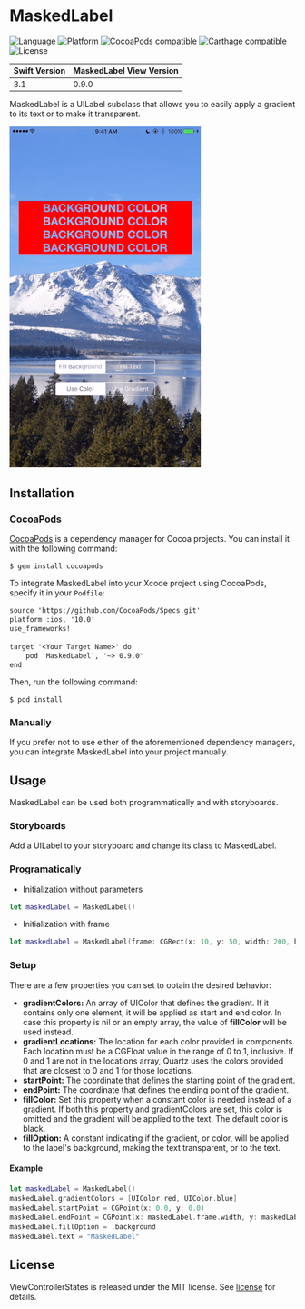 # MaskedLabel
![Language](https://img.shields.io/badge/swift3-compatible-4BC51D.svg?style=flat) ![Platform](https://img.shields.io/badge/platform-iOS-blue.svg?style=flat) [![CocoaPods compatible](https://img.shields.io/cocoapods/v/MaskedLabel.svg)](https://cocoapods.org/pods/MaskedLabel) [![Carthage compatible](https://img.shields.io/badge/Carthage-compatible-4BC51D.svg?style=flat)](https://github.com/Carthage/Carthage) ![License](https://img.shields.io/github/license/darincon/MaskedLabel.svg?style=flat)

| Swift Version | MaskedLabel View Version |
| ------------- | ------------------------ |
| 3.1           | 0.9.0                    |

MaskedLabel is a UILabel subclass that allows you to easily apply a gradient to its text or to make it transparent.

![alt tag](/demo.gif)

## Installation
### CocoaPods
[CocoaPods](https://cocoapods.org/) is a dependency manager for Cocoa projects. You can install it with the following command:

```
$ gem install cocoapods
```
To integrate MaskedLabel into your Xcode project using CocoaPods, specify it in your `Podfile`:

```
source 'https://github.com/CocoaPods/Specs.git'
platform :ios, '10.0'
use_frameworks!

target '<Your Target Name>' do
    pod 'MaskedLabel', '~> 0.9.0'
end
```
Then, run the following command:

```
$ pod install
```
### Manually
If you prefer not to use either of the aforementioned dependency managers, you can integrate MaskedLabel into your project manually.

## Usage
MaskedLabel can be used both programmatically and with storyboards.

### Storyboards
Add a UILabel to your storyboard and change its class to MaskedLabel.

### Programatically
* Initialization without parameters

```swift
let maskedLabel = MaskedLabel()
```
* Initialization with frame

```swift
let maskedLabel = MaskedLabel(frame: CGRect(x: 10, y: 50, width: 200, height: 100))
```
### Setup
There are a few properties you can set to obtain the desired behavior:

* **gradientColors:** An array of UIColor that defines the gradient. If it contains only one element, it will be applied as start and end color. In case this property is nil or an empty array, the value of **fillColor** will be used instead.
* **gradientLocations:** The location for each color provided in components. Each location must be a CGFloat value in the range of 0 to 1, inclusive. If 0 and 1 are not in the locations array, Quartz uses the colors provided that are closest to 0 and 1 for those locations.
* **startPoint:** The coordinate that defines the starting point of the gradient.
* **endPoint:** The coordinate that defines the ending point of the gradient.
* **fillColor:** Set this property when a constant color is needed instead of a gradient. If both this property and gradientColors are set, this color is omitted and the gradient will be applied to the text. The default color is black.
* **fillOption:** A constant indicating if the gradient, or color, will be applied to the label's background, making the text transparent, or to the text.

#### Example

```swift
let maskedLabel = MaskedLabel()
maskedLabel.gradientColors = [UIColor.red, UIColor.blue]
maskedLabel.startPoint = CGPoint(x: 0.0, y: 0.0)
maskedLabel.endPoint = CGPoint(x: maskedLabel.frame.width, y: maskedLabel.frame.height)
maskedLabel.fillOption = .background
maskedLabel.text = "MaskedLabel"
```

## License
ViewControllerStates is released under the MIT license. See [license](/LICENSE) for details.
